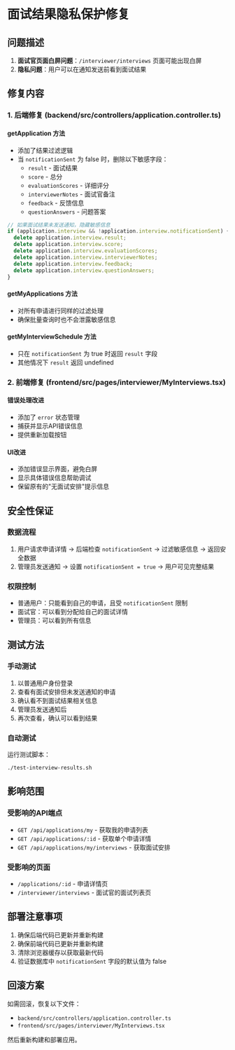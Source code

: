# 面试结果隐私保护修复

## 问题描述

1. **面试官页面白屏问题**：`/interviewer/interviews` 页面可能出现白屏
2. **隐私问题**：用户可以在通知发送前看到面试结果

## 修复内容

### 1. 后端修复 (backend/src/controllers/application.controller.ts)

#### getApplication 方法
- 添加了结果过滤逻辑
- 当 `notificationSent` 为 false 时，删除以下敏感字段：
  - `result` - 面试结果
  - `score` - 总分
  - `evaluationScores` - 详细评分
  - `interviewerNotes` - 面试官备注
  - `feedback` - 反馈信息
  - `questionAnswers` - 问题答案

```typescript
// 如果面试结果未发送通知，隐藏敏感信息
if (application.interview && !application.interview.notificationSent) {
  delete application.interview.result;
  delete application.interview.score;
  delete application.interview.evaluationScores;
  delete application.interview.interviewerNotes;
  delete application.interview.feedback;
  delete application.interview.questionAnswers;
}
```

#### getMyApplications 方法
- 对所有申请进行同样的过滤处理
- 确保批量查询时也不会泄露敏感信息

#### getMyInterviewSchedule 方法
- 只在 `notificationSent` 为 true 时返回 `result` 字段
- 其他情况下 `result` 返回 undefined

### 2. 前端修复 (frontend/src/pages/interviewer/MyInterviews.tsx)

#### 错误处理改进
- 添加了 `error` 状态管理
- 捕获并显示API错误信息
- 提供重新加载按钮

#### UI改进
- 添加错误显示界面，避免白屏
- 显示具体错误信息帮助调试
- 保留原有的"无面试安排"提示信息

## 安全性保证

### 数据流程
1. 用户请求申请详情 → 后端检查 `notificationSent` → 过滤敏感信息 → 返回安全数据
2. 管理员发送通知 → 设置 `notificationSent = true` → 用户可见完整结果

### 权限控制
- 普通用户：只能看到自己的申请，且受 `notificationSent` 限制
- 面试官：可以看到分配给自己的面试详情
- 管理员：可以看到所有信息

## 测试方法

### 手动测试
1. 以普通用户身份登录
2. 查看有面试安排但未发送通知的申请
3. 确认看不到面试结果相关信息
4. 管理员发送通知后
5. 再次查看，确认可以看到结果

### 自动测试
运行测试脚本：
```bash
./test-interview-results.sh
```

## 影响范围

### 受影响的API端点
- `GET /api/applications/my` - 获取我的申请列表
- `GET /api/applications/:id` - 获取单个申请详情
- `GET /api/applications/my/interviews` - 获取面试安排

### 受影响的页面
- `/applications/:id` - 申请详情页
- `/interviewer/interviews` - 面试官的面试列表页

## 部署注意事项

1. 确保后端代码已更新并重新构建
2. 确保前端代码已更新并重新构建
3. 清除浏览器缓存以获取最新代码
4. 验证数据库中 `notificationSent` 字段的默认值为 false

## 回滚方案

如需回滚，恢复以下文件：
- `backend/src/controllers/application.controller.ts`
- `frontend/src/pages/interviewer/MyInterviews.tsx`

然后重新构建和部署应用。
